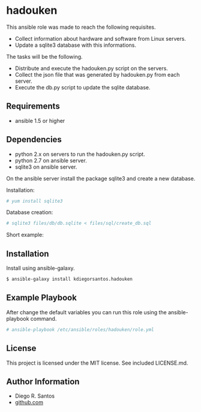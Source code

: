 hadouken
============

This ansible role was made to reach the following requisites.

+ Collect information about hardware and software from Linux servers.
+ Update a sqlite3 database with this informations.

The tasks will be the following.

+ Distribute and execute the hadouken.py script on the servers.
+ Collect the json file that was generated by hadouken.py from each server.
+ Execute the db.py script to update the sqlite database.

Requirements
------------

+ ansible 1.5 or higher

Dependencies
------------

+ python 2.x on servers to run the hadouken.py script.
+ python 2.7 on ansible server.
+ sqlite3 on ansible server.

On the ansible server install the package sqlite3 and create a new database.

Installation:
```sh
# yum install sqlite3
```

Database creation:
```sh
# sqlite3 files/db/db.sqlite < files/sql/create_db.sql
```

Short example:


Installation
------------

Install using ansible-galaxy.

```sh
$ ansible-galaxy install kdiegorsantos.hadouken
```

Example Playbook
----------------

After change the default variables you can run this role using the ansible-playbook command.

```sh
# ansible-playbook /etc/ansible/roles/hadouken/role.yml
```

License
-------

This project is licensed under the MIT license. See included LICENSE.md.


Author Information
-------

* Diego R. Santos
* [github.com](https://github.com/kdiegorsantos)

